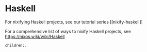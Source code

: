 
# Haskell

For nixifying Haskell projects, see our tutorial series [[nixify-haskell]]

For a comprehensive list of ways to nixify Haskell projects, see https://nixos.wiki/wiki/Haskell

```query
children:.
```

[haskell-flake]: https://github.com/srid/haskell-flake
